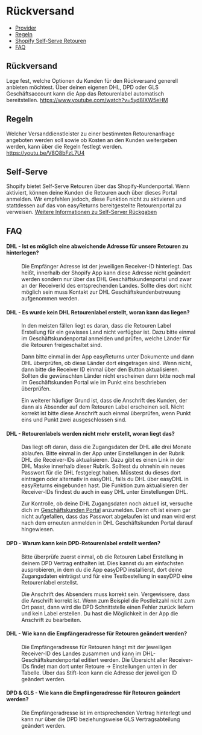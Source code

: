# Rückversand

-   [Provider](#provider)
-   [Regeln](#rules)
-   [Shopify Self-Serve Retouren](#self-serve)
-   [FAQ](#faq)

<a name="provider"></a>

## Rückversand

Lege fest, welche Optionen du Kunden für den Rückversand generell anbieten möchtest. Über deinen eigenen DHL, DPD oder GLS Geschäftsaccount kann die App das Retourenlabel automatisch bereitstellen. <a class="video">https://www.youtube.com/watch?v=5yd8IXW5eHM</a>

<a name="rules"></a>

## Regeln

Welcher Versanddienstleister zu einer bestimmten Retourenanfrage angeboten werden soll sowie ob Kosten an den Kunden weitergeben werden, kann über die Regeln festlegt werden. <a class="video">https://youtu.be/V8O8bFzL7U4</a>

<a name="faq"></a>

## Self-Serve

Shopify bietet Self-Serve Retouren über das Shopify-Kundenportal. Wenn aktiviert, können deine Kunden die Retouren auch über dieses Portal anmelden. Wir empfehlen jedoch, diese Funktion nicht zu aktivieren und stattdessen auf das von easyReturns bereitgestellte Retourenportal zu verweisen. <a href="https://help.shopify.com/de/manual/fulfillment/managing-orders/returns/self-serve-returns">Weitere Informationen zu Self-Server Rückgaben</a>

<a name="rules"></a>

## FAQ

<div class="faq-list">
<dl class="space-y-8">
<div>
<dt><h4>DHL - Ist es möglich eine abweichende Adresse für unsere Retouren zu hinterlegen?</h4></dt>
<dd>
Die Empfänger Adresse ist der jeweiligen Receiver-ID hinterlegt. Das heißt, innerhalb der Shopify App kann diese Adresse nicht geändert werden sondern nur über das DHL Geschäftskundenportal und zwar an der ReceiverId des entsprechenden Landes. Sollte dies dort nicht möglich sein muss Kontakt zur DHL Geschäftskundenbetreuung aufgenommen werden.
</dd>
</div>
</dl>

<dl class="space-y-8">
<div>
<dt><h4>DHL - Es wurde kein DHL Retourenlabel erstellt, woran kann das liegen?</h4></dt>
<dd>
In den meisten fällen liegt es daran, dass die Retouren Label Erstellung für ein gewisses Land nicht verfügbar ist. Dazu bitte einmal im Geschäftskundenportal anmelden und prüfen, welche Länder für die Retouren freigeschaltet sind.

Dann bitte einmal in der App easyReturns unter Dokumente und dann DHL überprüfen, ob diese Länder dort eingetragen sind. Wenn nicht, dann bitte die Receiver ID einmal über den Button aktualisieren. Sollten die gewünschten Länder nicht erscheinen dann bitte noch mal im Geschäftskunden Portal wie im Punkt eins beschrieben überprüfen.

Ein weiterer häufiger Grund ist, dass die Anschrift des Kunden, der dann als Absender auf dem Retouren Label erscheinen soll. Nicht korrekt ist bitte diese Anschrift auch einmal überprüfen, wenn Punkt eins und Punkt zwei ausgeschlossen sind.

</dd>
</div>
</dl>

<dl class="space-y-8">
<div>
<dt><h4>DHL - Retourenlabels werden nicht mehr erstellt, woran liegt das?</h4></dt>
<dd>
Das liegt oft daran, dass die Zugangsdaten der DHL alle drei Monate ablaufen. Bitte einmal in der App unter Einstellungen in der Rubrik DHL die Receiver-IDs aktualisieren. Dazu gibt es einen Link in der DHL Maske innerhalb dieser Rubrik. Solltest du ohnehin ein neues Passwort für die DHL festgelegt haben. Müsstest du dieses dort eintragen oder alternativ in easyDHL, falls du DHL über easyDHL in easyReturns eingebunden hast. Die Funktion zum aktualisieren der Receiver-IDs findest du auch in easy DHL unter Einstellungen DHL.

Zur Kontrolle, ob deine DHL Zugangsdaten noch aktuell ist, versuche dich im [Geschäftskunden Portal](https://geschaeftskunden.dhl.de/) anzumelden. Denn oft ist einem gar nicht aufgefallen, dass das Passwort abgelaufen ist und man wird erst nach dem erneuten anmelden in DHL Geschäftskunden Portal darauf hingewiesen.

</dd>
</div>
</dl>

<dl class="space-y-8">
<div>
<dt><h4>DPD - Warum kann kein DPD-Retourenlabel erstellt werden?</h4></dt>
<dd>
Bitte überprüfe zuerst einmal, ob die Retouren Label Erstellung in deinem DPD Vertrag enthalten ist. Dies kannst du am einfachsten ausprobieren, in dem du die App easyDPD installierst, dort deine Zugangsdaten einträgst und für eine Testbestellung in easyDPD eine Retourenlabel erstellst.

Die Anschrift des Absenders muss korrekt sein. Vergewissere, dass die Anschrift korrekt ist. Wenn zum Beispiel die Postleitzahl nicht zum Ort passt, dann wird die DPD Schnittstelle einen Fehler zurück liefern und kein Label erstellen. Du hast die Möglichkeit in der App die Anschrift zu bearbeiten.

</dd>
</div>
</dl>

<dl class="space-y-8">
<div>
<dt><h4>DHL - Wie kann die Empfängeradresse für Retouren geändert werden?
</h4></dt>
<dd>
Die Empfängeradresse für Retouren hängt mit der jeweiligen Receiver-ID des Landes zusammen und kann im DHL-Geschäftskundenportal editiert werden. Die Übersicht aller Receiver-IDs findet man dort unter Retoure -> Einstellungen unten in der Tabelle. Über das Stift-Icon kann die Adresse der jeweiligen ID geändert werden.
</dd>
</div>
</dl>

<dl class="space-y-8">
<div>
<dt><h4>DPD & GLS - Wie kann die Empfängeradresse für Retouren geändert werden?
</h4></dt>
<dd>
Die Empfängeradresse ist im entsprechenden Vertrag hinterlegt und kann nur über die DPD beziehungsweise GLS Vertragsabteilung geändert werden.
</dd>
</div>
</dl>

</div>

